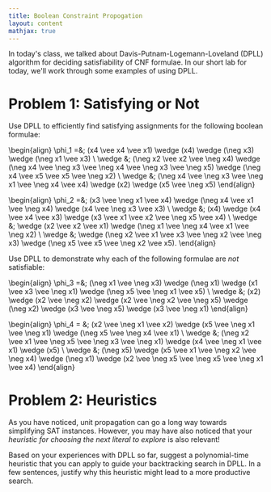 ```yaml
---
title: Boolean Constraint Propogation
layout: content
mathjax: true
---
```


In today's class, we talked about Davis-Putnam-Logemann-Loveland (DPLL) algorithm for deciding satisfiability of CNF formulae.
In our short lab for today, we'll work through some examples of using DPLL.

# Problem 1: Satisfying or Not

Use DPLL to efficiently find satisfying assignments for the following boolean formulae:

\begin{align}
\phi_1 =&\; (x4 \vee x4 \vee x1) \wedge (x4) \wedge (\neg x3) \wedge (\neg x1 \vee x3) \\
  \wedge &\; (\neg x2 \vee x2 \vee \neg x4) \wedge (\neg x4 \vee \neg x3 \vee \neg x4 \vee \neg x3 \vee \neg x5) \wedge (\neg x4 \vee x5 \vee x5 \vee \neg x2) \\
  \wedge &\; (\neg x4 \vee \neg x3 \vee \neg x1 \vee \neg x4 \vee x4) \wedge (x2) \wedge (x5 \vee \neg x5)
\end{align}

\begin{align}
\phi_2 =&\; (x3 \vee \neg x1 \vee x4) \wedge (\neg x4 \vee x1 \vee \neg x4) \wedge (x4 \vee \neg x3 \vee x3) \\
  \wedge &\; (x4) \wedge (x4 \vee x4 \vee x3) \wedge (x3 \vee x1 \vee x2 \vee \neg x5 \vee x4) \\
  \wedge &\; \wedge (x2 \vee x2 \vee x1) \wedge (\neg x1 \vee \neg x4 \vee x1 \vee \neg x2) \\
  \wedge &\; \wedge (\neg x2 \vee x1 \vee x3 \vee \neg x2 \vee \neg x3) \wedge (\neg x5 \vee x5 \vee \neg x2 \vee x5).
\end{align}

Use DPLL to demonstrate why each of the following formulae are _not_ satisfiable:

\begin{align}
\phi_3 =&\; (\neg x1 \vee \neg x3) \wedge (\neg x1) \wedge (x1 \vee x3 \vee \neg x1) \wedge (\neg x5 \vee \neg x1 \vee x5) \\
  \wedge &\; (x2) \wedge (x2 \vee \neg x2) \wedge (x2 \vee \neg x2 \vee \neg x5) \wedge (\neg x2) \wedge (x3 \vee \neg x5) \wedge (x3 \vee \neg x1)
\end{align}

\begin{align}
\phi_4 = &\; (x2 \vee \neg x1 \vee x2) \wedge (x5 \vee \neg x1 \vee \neg x1) \wedge (\neg x5 \vee \neg x4 \vee x1) \\
  \wedge &\; (\neg x2 \vee x1 \vee \neg x5 \vee \neg x3 \vee \neg x1) \wedge (x4 \vee \neg x1 \vee x1) \wedge (x5) \\
  \wedge &\; (\neg x5) \wedge (x5 \vee x1 \vee \neg x2 \vee \neg x4) \wedge (\neg x1) \wedge (x2 \vee \neg x5 \vee \neg x5 \vee \neg x1 \vee x4)
\end{align}

# Problem 2: Heuristics

As you have noticed, unit propagation can go a long way towards simplifying SAT instances.
However, you may have also noticed that your _heuristic for choosing the next literal to explore_ is also relevant!

Based on your experiences with DPLL so far, suggest a polynomial-time heuristic that you can apply to guide your backtracking search in DPLL.
In a few sentences, justify why this heuristic might lead to a more productive search.
